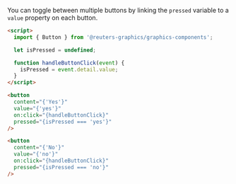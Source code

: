 You can toggle between multiple buttons by linking the `pressed` variable to a `value` property on each button.

```html
<script>
  import { Button } from '@reuters-graphics/graphics-components';

  let isPressed = undefined;

  function handleButtonClick(event) {
    isPressed = event.detail.value;
  }
</script>

<button
  content="{'Yes'}"
  value="{'yes'}"
  on:click="{handleButtonClick}"
  pressed="{isPressed === 'yes'}"
/>

<button
  content="{'No'}"
  value="{'no'}"
  on:click="{handleButtonClick}"
  pressed="{isPressed === 'no'}"
/>
```
